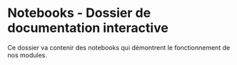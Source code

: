 # Notebooks - Dossier de documentation interactive

Ce dossier va contenir des notebooks qui démontrent le fonctionnement de nos modules.
